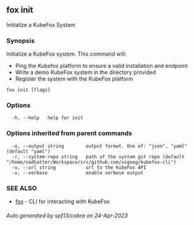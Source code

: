 ## fox init

Initialize a KubeFox System

### Synopsis

Initialize a KubeFox system. This command will:

  - Ping the Kubefox platform to ensure a valid installation and endpoint
  - Write a demo KubeFox system in the directory provided
  - Register the system with the KubeFox platform


```
fox init [flags]
```

### Options

```
  -h, --help   help for init
```

### Options inherited from parent commands

```
  -o, --output string        output format. One of: "json", "yaml" (default "yaml")
  -r, --system-repo string   path of the system git repo (default "/home/xadhatter/Workspace/src/github.com/xigxog/kubefox-cli")
  -u, --url string           url to the KubeFox API
  -v, --verbose              enable verbose output
```

### SEE ALSO

* [fox](fox.md)	 - CLI for interacting with KubeFox

###### Auto generated by spf13/cobra on 24-Apr-2023
